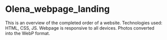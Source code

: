 # Olena_webpage_landing
This is an overview of the completed order of a website. Technologies used: HTML, CSS, JS.  Webpage is responsive to all devices. Photos converted into the WebP format.
